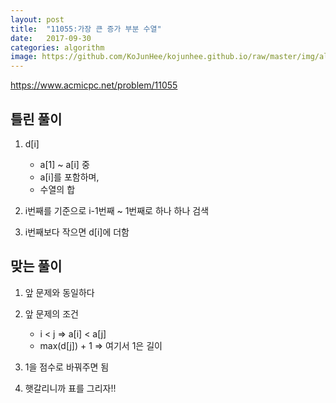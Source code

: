 ```yaml
---
layout: post
title:  "11055:가장 큰 증가 부분 수열"
date:   2017-09-30
categories: algorithm
image: https://github.com/KoJunHee/kojunhee.github.io/raw/master/img/algorithm.png
---
```



<https://www.acmicpc.net/problem/11055>

## 틀린 풀이

1. d[i]
	* a[1] ~ a[i] 중
	* a[i]를 포함하며,
	* 수열의 합
2. i번째를 기준으로 i-1번째 ~ 1번째로 하나 하나 검색

3. i번째보다 작으면 d[i]에 더함


## 맞는 풀이

1. 앞 문제와 동일하다

2. 앞 문제의 조건
	* i < j   =>  a[i] < a[j]
	* max(d[j]) + 1   => 여기서 1은 길이
3. 1을 점수로 바꿔주면 됨
4. 햇갈리니까 표를 그리자!!
